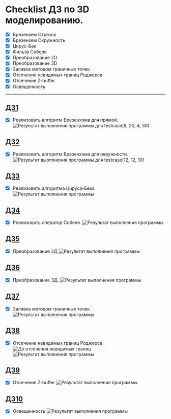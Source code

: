 # Checklist ДЗ по 3D моделированию.    
- [X] Брезенхем Отрезок 
- [X] Брезенхем Окружность
- [X] Цирус-Бек
- [X] Фильтр Собеля
- [X] Преобразование 2D
- [X] Преобразование 3D
- [X] Заливка методом граничных точек
- [X] Отсечение невидимых границ Роджерса
- [X] Отсечение Z-buffer
- [X] Освещенность
----
## [ДЗ1](https://github.com/eqweqr/3D_modeling/tree/master/%D0%94%D0%971)
- [X] Реализовать алгоритм Брезенхэма для прямой.  
![Результат выполнения программы для testcase(9, 20, 4, 30)](https://github.com/eqweqr/3D_modeling/blob/master/%D0%94%D0%971/%D0%A1%D0%BD%D0%B8%D0%BC%D0%BE%D0%BA%20%D1%8D%D0%BA%D1%80%D0%B0%D0%BD%D0%B0%20%D0%BE%D1%82%202023-10-04%2000-57-46.png)
## [ДЗ2](https://github.com/eqweqr/3D_modeling/tree/master/%D0%94%D0%972)
- [X] Реализовать алгоритм Брезенхэма для окружности.
![Результат выоплнения программы для testcase(12, 12, 10)](https://github.com/eqweqr/3D_modeling/blob/master/%D0%94%D0%972/%D0%A1%D0%BD%D0%B8%D0%BC%D0%BE%D0%BA%20%D1%8D%D0%BA%D1%80%D0%B0%D0%BD%D0%B0%20%D0%BE%D1%82%202023-10-04%2001-40-17.png)

## [ДЗ3](https://github.com/eqweqr/3D_modeling/tree/master/%D0%94%D0%973)
- [X] Реализовать алгоритма Цируса-Бека
![Результат выполнения программы](https://github.com/eqweqr/3D_modeling/blob/master/%D0%94%D0%973/%D0%A1%D0%BD%D0%B8%D0%BC%D0%BE%D0%BA%20%D1%8D%D0%BA%D1%80%D0%B0%D0%BD%D0%B0%20%D0%BE%D1%82%202023-12-21%2023-41-43.png)


## [ДЗ4](https://github.com/eqweqr/3D_modeling/tree/master/%D0%94%D0%974)
- [X] Реализовать оператор Собеля.
![Результат выполнения программы](https://github.com/eqweqr/3D_modeling/blob/master/%D0%94%D0%974/%D0%A1%D0%BD%D0%B8%D0%BC%D0%BE%D0%BA%20%D1%8D%D0%BA%D1%80%D0%B0%D0%BD%D0%B0%20%D0%BE%D1%82%202023-10-04%2010-27-21.png)

## [ДЗ5](https://github.com/eqweqr/3D_modeling/tree/master/%D0%94%D0%975)
- [X] Преобразование 2Д
![Результат выполнения программы](https://github.com/eqweqr/3D_modeling/blob/master/%D0%94%D0%975/%D0%A1%D0%BD%D0%B8%D0%BC%D0%BE%D0%BA%20%D1%8D%D0%BA%D1%80%D0%B0%D0%BD%D0%B0%20%D0%BE%D1%82%202023-12-21%2022-38-44.png)

## [ДЗ6](https://github.com/eqweqr/3D_modeling/tree/master/%D0%94%D0%975)
- [X] Преобразование 3Д.
![Результат выполнения программы](https://github.com/eqweqr/3D_modeling/blob/master/%D0%94%D0%975/%D0%A1%D0%BD%D0%B8%D0%BC%D0%BE%D0%BA%20%D1%8D%D0%BA%D1%80%D0%B0%D0%BD%D0%B0%20%D0%BE%D1%82%202023-12-21%2022-57-51.png)

## [ДЗ7](https://github.com/eqweqr/3D_modeling/tree/master/%D0%94%D0%976)
- [X] Заливка методом граничных точек
![Результат выполнения программы](https://github.com/eqweqr/3D_modeling/blob/master/%D0%94%D0%976/%D0%A1%D0%BD%D0%B8%D0%BC%D0%BE%D0%BA%20%D1%8D%D0%BA%D1%80%D0%B0%D0%BD%D0%B0%20%D0%BE%D1%82%202023-12-22%2000-49-57.png)

## [ДЗ8](https://github.com/eqweqr/3D_modeling/tree/master/%D0%94%D0%977)
- [X] Отсечение невидимых границ Роджерса.
![До отсечения невидимых границ](https://github.com/eqweqr/3D_modeling/blob/master/%D0%94%D0%977/%D0%A1%D0%BD%D0%B8%D0%BC%D0%BE%D0%BA%20%D1%8D%D0%BA%D1%80%D0%B0%D0%BD%D0%B0%20%D0%BE%D1%82%202023-12-21%2022-57-51.png)
![Результат выполнения программы](https://github.com/eqweqr/3D_modeling/blob/master/%D0%94%D0%977/%D0%A1%D0%BD%D0%B8%D0%BC%D0%BE%D0%BA%20%D1%8D%D0%BA%D1%80%D0%B0%D0%BD%D0%B0%20%D0%BE%D1%82%202023-12-22%2001-06-28.png)

## [ДЗ9](https://github.com/eqweqr/3D_modeling/tree/master/%D0%94%D0%978)
- [X] Отсечение Z-buffer
![Результат выполнения программы](https://github.com/eqweqr/3D_modeling/blob/master/%D0%94%D0%978/%D0%A1%D0%BD%D0%B8%D0%BC%D0%BE%D0%BA%20%D1%8D%D0%BA%D1%80%D0%B0%D0%BD%D0%B0%20%D0%BE%D1%82%202023-12-22%2001-16-01.png)

## [ДЗ10](https://github.com/eqweqr/3D_modeling/tree/master/%D0%94%D0%979)
- [X] Освещенность
![Результат выполнения программы](https://github.com/eqweqr/3D_modeling/blob/master/%D0%94%D0%979/light.png)
